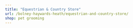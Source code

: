 ```yaml
---
title: "Equestrian & Country Store"
url: /bolney-haywards-heath/equestrian-and-country-store/
shop: pet grooming
---
```

